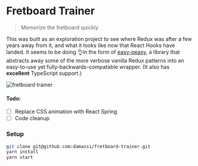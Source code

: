 # Fretboard Trainer

> Memorize the fretboard quickly

This was built as an exploration project to see where Redux was after a few years away from it, and what it looks like now that React Hooks have landed. It seems to be doing 👌in the form of [easy-peasy](https://github.com/ctrlplusb/easy-peasy), a library that abstracts away some of the more verbose vanilla Redux patterns into an easy-to-use yet fully-backwards-compatable wrapper. (It also has **excellent** TypeScript support.)

![fretboard trainer](https://user-images.githubusercontent.com/236943/54103467-c5d28700-4389-11e9-948b-f915e6f89c2f.gif)

#### Todo:

- [ ] Replace CSS animation with React Spring
- [ ] Code cleanup

### Setup

```sh
git clone git@github.com:damassi/fretboard-trainer.git
yarn install
yarn start
```
